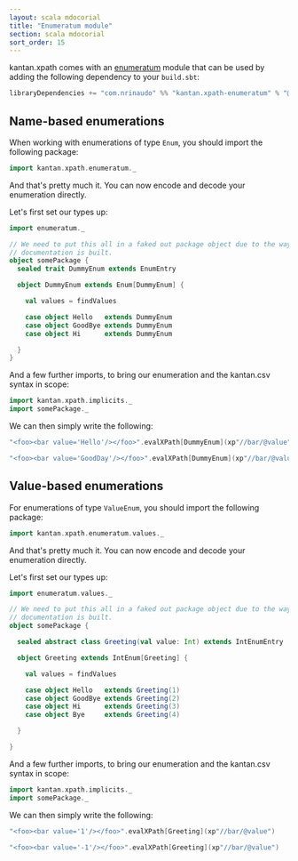 ```yaml
---
layout: scala mdocorial
title: "Enumeratum module"
section: scala mdocorial
sort_order: 15
---
```

kantan.xpath comes with an [enumeratum](https://github.com/lloydmeta/enumeratum) module that can be used
by adding the following dependency to your `build.sbt`:

```scala
libraryDependencies += "com.nrinaudo" %% "kantan.xpath-enumeratum" % "@VERSION@"
```

## Name-based enumerations

When working with enumerations of type `Enum`, you should import the following package:

```scala mdoc:silent
import kantan.xpath.enumeratum._
```

And that's pretty much it. You can now encode and decode your enumeration directly.

Let's first set our types up:

```scala mdoc:silent
import enumeratum._

// We need to put this all in a faked out package object due to the way
// documentation is built.
object somePackage {
  sealed trait DummyEnum extends EnumEntry

  object DummyEnum extends Enum[DummyEnum] {

    val values = findValues

    case object Hello   extends DummyEnum
    case object GoodBye extends DummyEnum
    case object Hi      extends DummyEnum

  }
}
```

And a few further imports, to bring our enumeration and the kantan.csv syntax in scope:

```scala mdoc:silent
import kantan.xpath.implicits._
import somePackage._
```


We can then simply write the following:

```scala mdoc
"<foo><bar value='Hello'/></foo>".evalXPath[DummyEnum](xp"//bar/@value")

"<foo><bar value='GoodDay'/></foo>".evalXPath[DummyEnum](xp"//bar/@value")
```



## Value-based enumerations

For enumerations of type `ValueEnum`, you should import the following package:

```scala mdoc:silent:reset
import kantan.xpath.enumeratum.values._
```

And that's pretty much it. You can now encode and decode your enumeration directly.

Let's first set our types up:

```scala mdoc:silent
import enumeratum.values._

// We need to put this all in a faked out package object due to the way
// documentation is built.
object somePackage {

  sealed abstract class Greeting(val value: Int) extends IntEnumEntry

  object Greeting extends IntEnum[Greeting] {

    val values = findValues

    case object Hello   extends Greeting(1)
    case object GoodBye extends Greeting(2)
    case object Hi      extends Greeting(3)
    case object Bye     extends Greeting(4)

  }

}
```

And a few further imports, to bring our enumeration and the kantan.csv syntax in scope:

```scala mdoc:silent
import kantan.xpath.implicits._
import somePackage._
```

We can then simply write the following:

```scala mdoc
"<foo><bar value='1'/></foo>".evalXPath[Greeting](xp"//bar/@value")

"<foo><bar value='-1'/></foo>".evalXPath[Greeting](xp"//bar/@value")
```
